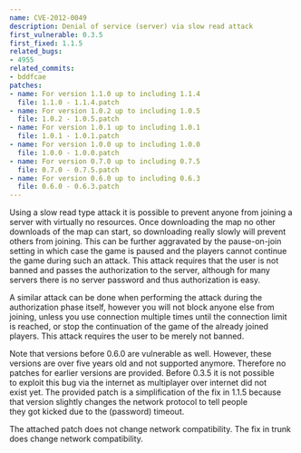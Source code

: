 ```yaml
---
name: CVE-2012-0049
description: Denial of service (server) via slow read attack
first_vulnerable: 0.3.5
first_fixed: 1.1.5
related_bugs:
- 4955
related_commits:
- bddfcae
patches:
- name: For version 1.1.0 up to including 1.1.4
  file: 1.1.0 - 1.1.4.patch
- name: For version 1.0.2 up to including 1.0.5
  file: 1.0.2 - 1.0.5.patch
- name: For version 1.0.1 up to including 1.0.1
  file: 1.0.1 - 1.0.1.patch
- name: For version 1.0.0 up to including 1.0.0
  file: 1.0.0 - 1.0.0.patch
- name: For version 0.7.0 up to including 0.7.5
  file: 0.7.0 - 0.7.5.patch
- name: For version 0.6.0 up to including 0.6.3
  file: 0.6.0 - 0.6.3.patch
---
```


Using a slow read type attack it is possible to prevent anyone from joining 
a server with virtually no resources. Once downloading the map no other
downloads of the map can start, so downloading really slowly will prevent   
others from joining. This can be further aggravated by the pause-on-join
setting in which case the game is paused and the players cannot continue the 
game during such an attack. This attack requires that the user is not banned 
and passes the authorization to the server, although for many servers there 
is no server password and thus authorization is easy.

A similar attack can be done when performing the attack during the
authorization phase itself, however you will not block anyone else from
joining, unless you use connection multiple times until the connection limit 
is reached, or stop the continuation of the game of the already joined
players. This attack requires the user to be merely not banned.

Note that versions before 0.6.0 are vulnerable as well. However, these
versions are over five years old and not supported anymore. Therefore no
patches for earlier versions are provided. Before 0.3.5 it is not possible  
to exploit this bug via the internet as multiplayer over internet did not   
exist yet. The provided patch is a simplification of the fix in 1.1.5
because that version slightly changes the network protocol to tell people   
they got kicked due to the (password) timeout.

The attached patch does not change network compatibility. The fix in trunk
does change network compatibility.
